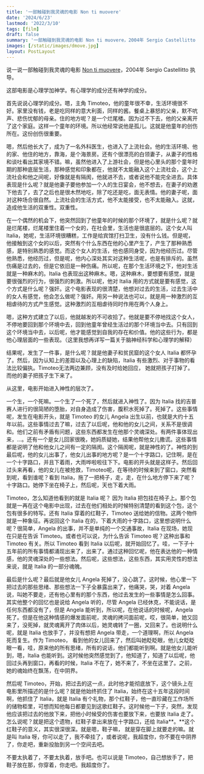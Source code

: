 ```yaml
---
title: '一部触碰到我灵魂的电影 Non ti muovere'
date: '2024/6/23'
lastmod: '2022/3/10'
tags: [film]
draft: false
summary: '一部触碰到我灵魂的电影 Non ti muovere，2004年 Sergio Castellitto 执导。 这部电影是心理学加神学。'
images: [/static/images/dmove.jpg]
layout: PostLayout
---
```


说一说一部触碰到我灵魂的电影 [Non ti muovere](https://en.wikipedia.org/wiki/Don%27t_Move_(2004_film))，2004年 Sergio Castellitto 执导。
  
这部电影是心理学加神学。有心理学的成分还有神学的成分。

首先说说心理学的成分。嗯，主角 Timoteo，他的童年很不幸，生活环境很不好。家里没有钱，老是吃同样的意大利面，同样的酱。餐桌上暴怒的父亲，默不吭声、悲伤忧郁的母亲。住的地方呢？是一个烂尾楼。因为过不下去，他的父亲离开了这个家庭。这样一个童年的环境。所以他经常说他是孤儿。这就是他童年的创伤所在。这份创伤很重要。

嗯，然后他长大了，成为了一名外科医生，也进入了上流社会。他的生活环境、他的家、他住的地方，靠海，是个海景房。还有个很漂亮的白领妻子，从妻子的性格和谈吐看出其家境不错。嘛，虽然他进入了上游社会，但是他心里头的那个童年时期的那种底层生活，那种感觉和印象都在，他就不太能融入这个上流社会，这个上流社会和他之间呢，好像就是有隔阂，他就进不去，或者说他不能完全进去。具体表现是什么呢？就是他妻子要他参加一个人的生日宴会，他不想去，在妻子的劝邀下他去了，去了之后也是很木然地吃，除了吃还是吃，面无表情。他的妻子呢，面对这种场合很自然。上流社会的生活方式，他不太能接受，也不太能融入。这就，造成他生活的双重性。双重性。

在一个偶然的机会下，他突然回到了他童年的时候的那个环境了，就是什么呢？就是烂尾楼，烂尾楼里住着一个女的，在社会里，生活也是很底层的。这个女人叫 Italia，她呢，生活环境很糟糕，工作是给宾馆打扫卫生，没有什么钱。但是呢，他接触到这个女的以后，突然有个什么东西在他的心里产生了，产生了那种熟悉感，是特别熟悉的感觉。而这个女人的生活，他也感同身受，因为他经历过。尽管他熟悉，他经历过，但是呢，他内心深处其实对这种生活呢，也是有排斥的。虽然伤痛是过去的，但是它依旧是一种伤痛。所以呢，在那个生活环境之下，他对生活就是一种麻木的。Italia 也表现出这种麻木。嗯，这种麻木，要想要有感觉，就是要很强烈的行为，很强烈的刺激。所以呢，他对 Italia 用的方式就是要有感觉，这个方式是什么呢？强奸。这个电影表现的很清楚，他想对过去的生活，过去生活中的女人有感觉，他会怎么做呢？强奸。用另一种说法也可以，就是用一种激烈的互相虐待的方式产生感觉。这种激烈的互相虐待同时作用在两个人身上。

嗯，这种方式建立了以后，他就越发的不可收拾了。他就是要不停地找这个女人，不停地要回到那个环境中去，回到他童年曾经生活过的那个环境当中去。只有回到这个环境当中去，以后呢，他才能感觉到自我的存在和价值。他的这些行为，都是他心理层面的一些表现。（这里我想再详写一篇关于脑神经科学和心理学的解释）

结果呢，发生了一件事，是什么呢？就是他妻子和贫民窟的这个女人 Italia 都怀孕了。然后，因为认知上的差距以及心理上的缺陷，Italia 有些激烈、对于事物的看法比较偏执。Timoteo无法两边兼顾，没有及时给她回应， 她就把孩子打掉了。而他的妻子把孩子生下来了。

从这里，电影开始进入神性的层次了。

一个生，一个死嘛。一个生了一个死了，然后就进入神性了。因为 Italia 找的吉普赛人进行的很简陋的堕胎，对自身造成了伤害，腹积水死掉了。死掉了。这些事情呢，发生在电影开头，就是 Timoteo 的女儿 Angela 出生以前，也就是大约十五年以前。这些事情过去了嘛，过去了以后呢，他和他的女儿之间，关系不是很调和。他们之前有矛盾有问题，这些东西都发生在他那个灵魂深处。有两件事体现出来，…。还有一个是女儿回家很晚，她妈质疑她，结果他帮他女儿撒谎。这些事情都是说明了他和他女儿之间有一定的隔阂。这个隔阂呢，就是神性的了。神性的到最后呢，他的女儿出事了，他女儿出事的地方呢？是一个十字路口，记住啊，是在一个十字路口，并且下着雨，大雨哗啦啦往下下。电影的开头就是这样子。然后回过头来再看，他的女儿在被抢救，Timoteo呢，在等待的时候来到了窗口，突然看到呢，看到谁呢？看到 Italia，拖了一把椅子，走，走，在什么地方停下来了呢？十字路口。她停下坐在椅子上，然后呢，天也下着大雨。

Timoteo，怎么知道他看到的就是 Italia 呢？ 因为 Italia 把包挂在椅子上。那个包就是一再在这个电影中出现，过去在他们相处的时候特别清楚的看到这个包，这个包有很多的特写。还有 Italia 穿着的红鞋子，Timoteo 送给她的信物。这两个物件就是一种象征。再说回这个 Italia 在的，下着大雨的十字路口，这里想说明什么呢？很简单，Angela 的出事，并不是单纯的一个交通事故，Italia 在现场，她现在只是在告诉 Timoteo。或者也可以说，为什么告诉 Timoteo 呢？这种出事和 Timoteo 有关。所以 Timoteo 看到 Italia 以后呢，就开始回忆了。哇，一下子十五年前的所有事情都涌现出来了，出来了。通过这种回忆呢，他在表达他的一种情感，他的灵魂深处的一些想法。然后呢，这些想法，这些东西，其实用灵性的想法来说，就是 Italia 的一部分魂魄。

最后是什么呢？最后就是他女儿 Angela 死掉了，没心跳了。这时候，他心里一下把过去的那些思绪、那些想法一下子全暴露出来了，他痛哭，哭，对着 Angela 说，叫她不要走，还有他心里有的那个东西，他过去发生的一些事情是怎么回事。其实他整个的回忆也是说给 Angela 听的，尽管 Angela 已经休克，不能说话，是任何东西都没有了，但是 Angela 能听到，所以呢，在他说话的时候呢，Angela 死了。但是在他这种情感的爆发面前呢，灵魂的拷问面前呢，哎，很简单，她又回来了，没死掉，就灵魂离开了肉体以后，她灵魂转了一圈，又回来了。也说明什么呢，就是 Italia 也放手了，并没有想把 Angela 带走，一个道理啊，所以 Angela 死而复生。作为 Timoteo， 看到他的女儿回来了，然后叫她眨眨眼，他儿女眨眨眼一看，哇，原来他的所有思绪，所有的说话，他们都能听到啊。就是他女儿能听到，嗯，Italia 也能听到。这时候他突然感觉到了，他知道了，知道了以后呢，他回过头再到窗口，再看的时候，Italia 不在了，她不来了，不坐在这里了。之前，她的魂始终在飘荡，在中阴界。

然后呢 Timoteo，开始，把过去的这一点，此时他才能彻底放下，这个镜头上在电影里所描述的是什么呢？就是他始终抓住了 Italia，始终在这十五年这段时间啊，他抓住了 Italia，就是 Italia 有个礼物，那个红鞋子，他一直珍藏在工作场所的储物柜里，可想而知他每日都要见到这歌红鞋子。这时候他一下子，突然，发现他应该把过去的他放下来，把他小时候受的伤害也要放下来，也要放 Italia 走了。怎么说呢？就是把这个遗物，红鞋子拿出来放在十字路口，还给 Italia**。**这个红鞋子的意义，其实很深很深。就是嗯，鞋子嘛， 就是穿在脚上就要走的嘛。就是叫 Italia 呀，你可以走了，我不牵挂了，或者说呢，我超度你，你不要在中阴界了，你走吧，重新投胎到另一个空间去吧。
  
不要太执着了，不要太执着，放手吧。也可以说是 Timoteo，自己想放手了，把鞋子放在那，你穿着，你走吧。我超度你了。
